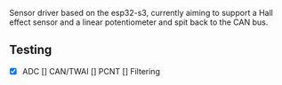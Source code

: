 Sensor driver based on the esp32-s3, currently aiming to support a Hall
effect sensor and a linear potentiometer and spit back to the CAN bus.


## Testing
- [x] ADC [] CAN/TWAI [] PCNT [] Filtering
